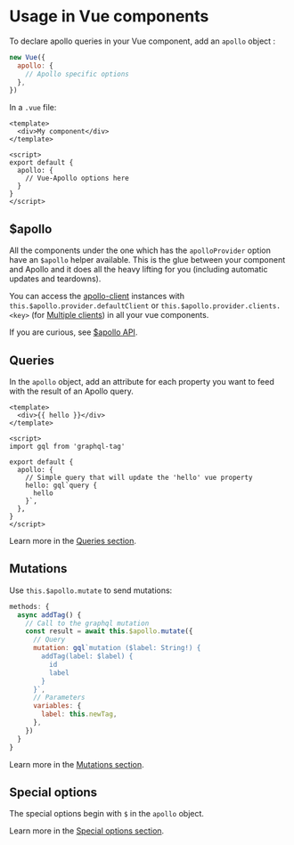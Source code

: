 # Usage in Vue components

To declare apollo queries in your Vue component, add an `apollo` object :

```js
new Vue({
  apollo: {
    // Apollo specific options
  },
})
```

In a `.vue` file:

```vue
<template>
  <div>My component</div>
</template>

<script>
export default {
  apollo: {
    // Vue-Apollo options here
  }
}
</script>
```

## $apollo

All the components under the one which has the `apolloProvider` option have an `$apollo` helper available. This is the glue between your component and Apollo and it does all the heavy lifting for you (including automatic updates and teardowns).

You can access the [apollo-client](https://www.apollographql.com/docs/react/) instances with `this.$apollo.provider.defaultClient` or `this.$apollo.provider.clients.<key>` (for [Multiple clients](../multiple-clients.md)) in all your vue components.

If you are curious, see [$apollo API](../../api/dollar-apollo.md).

## Queries

In the `apollo` object, add an attribute for each property you want to feed with the result of an Apollo query.

```vue
<template>
  <div>{{ hello }}</div>
</template>

<script>
import gql from 'graphql-tag'

export default {
  apollo: {
    // Simple query that will update the 'hello' vue property
    hello: gql`query {
      hello
    }`,
  },
}
</script>
```

Learn more in the [Queries section](./queries.md).

## Mutations

Use `this.$apollo.mutate` to send mutations:

```js
methods: {
  async addTag() {
    // Call to the graphql mutation
    const result = await this.$apollo.mutate({
      // Query
      mutation: gql`mutation ($label: String!) {
        addTag(label: $label) {
          id
          label
        }
      }`,
      // Parameters
      variables: {
        label: this.newTag,
      },
    })
  }
}
```

Learn more in the [Mutations section](./mutations.md).

## Special options

The special options begin with `$` in the `apollo` object.

Learn more in the [Special options section](./special-options.md).
